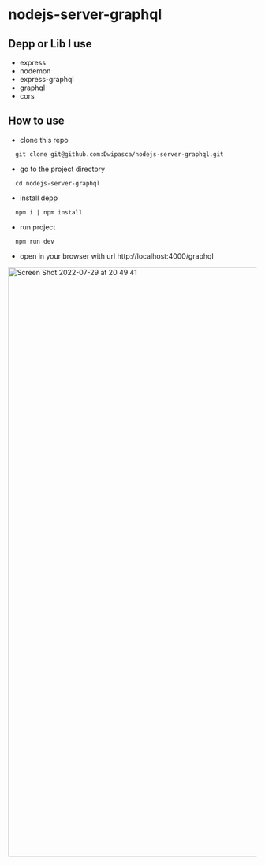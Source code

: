 # nodejs-server-graphql

## Depp or Lib I use
- express
- nodemon
- express-graphql
- graphql
- cors

## How to use
- clone this repo
```
  git clone git@github.com:Dwipasca/nodejs-server-graphql.git
```
- go to the project directory
```
  cd nodejs-server-graphql
```
- install depp 
```
  npm i | npm install
```
- run project
```
  npm run dev
```
- open in your browser with url http://localhost:4000/graphql

<img width="1196" alt="Screen Shot 2022-07-29 at 20 49 41" src="https://user-images.githubusercontent.com/19584291/181764169-2a06e5df-3ff2-41b3-bcee-7dd38bc62e9d.png">
